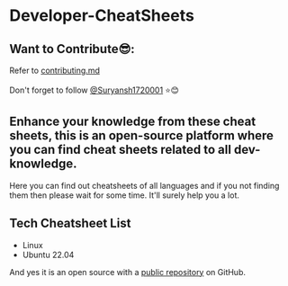 # Developer-CheatSheets

## Want to Contribute😎:
Refer to <a href="CONTRIBUTING.md">contributing.md</a><br><br>
Don't forget to follow [@Suryansh1720001](https://github.com/Suryansh1720001) ⭐😊



## Enhance your knowledge from these cheat sheets, this is an open-source platform where you can find cheat sheets related to all dev-knowledge.

Here you can find out cheatsheets of all languages and if you not finding them then please wait for some time. It'll surely help you a lot.





## Tech Cheatsheet List

- Linux
- Ubuntu 22.04

And yes it is an open source with a [public repository](https://github.com/Suryansh1720001/Developer-Cheatsheet)
 on GitHub.





